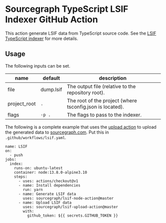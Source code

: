 # Sourcegraph TypeScript LSIF Indexer GitHub Action

This action generate LSIF data from TypeScript source code. See the [LSIF TypeScript indexer](https://github.com/sourcegraph/lsif-node) for more details.

## Usage

The following inputs can be set.

| name         | default   | description |
| ------------ | --------- | ----------- |
| file         | dump.lsif | The output file (relative to the repository root). |
| project_root | `.`       | The root of the project (where tsconfig.json is located). |
| flags        | `-p .`    | The flags to pass to the indexer. |

The following is a complete example that uses the [upload action](https://github.com/sourcegraph/lsif-upload-action) to upload the generated data to [sourcegraph.com](https://sourcegraph.com). Put this in `.github/workflows/lsif.yaml`.

```
name: LSIF
on:
  - push
jobs:
  index:
    runs-on: ubuntu-latest
    container: node:13.8.0-alpine3.10
    steps:
      - uses: actions/checkout@v1
      - name: Install dependencies
        run: yarn
      - name: Generate LSIF data
        uses: sourcegraph/lsif-node-action@master
      - name: Upload LSIF data
        uses: sourcegraph/lsif-upload-action@master
        with:
          github_token: ${{ secrets.GITHUB_TOKEN }}
```
